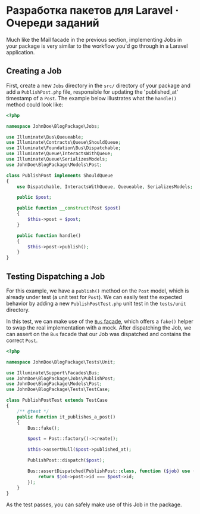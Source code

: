 <!-- ---
title: 'Jobs'
description: 'Implementing Jobs in a package is essentially very similar to the workflow within a regular Laravel application. This section also covers testing the Job using the Bus facade.'
tags: ['Jobs', 'Dispatching Jobs', 'Testing Jobs', 'Bus Facade']
image: 'https://www.laravelpackage.com/assets/pages/laravelpackage.jpeg'
date: 2019-09-17
--- -->

# Разработка пакетов для Laravel · Очереди заданий

Much like the Mail facade in the previous section, implementing Jobs in your package is very similar to the workflow you'd go through in a Laravel application.

## Creating a Job

First, create a new `Jobs` directory in the `src/` directory of your package and add a `PublishPost.php` file, responsible for updating the 'published_at' timestamp of a `Post`. The example below illustrates what the `handle()` method could look like:

```php
<?php

namespace JohnDoe\BlogPackage\Jobs;

use Illuminate\Bus\Queueable;
use Illuminate\Contracts\Queue\ShouldQueue;
use Illuminate\Foundation\Bus\Dispatchable;
use Illuminate\Queue\InteractsWithQueue;
use Illuminate\Queue\SerializesModels;
use JohnDoe\BlogPackage\Models\Post;

class PublishPost implements ShouldQueue
{
    use Dispatchable, InteractsWithQueue, Queueable, SerializesModels;

    public $post;

    public function __construct(Post $post)
    {
        $this->post = $post;
    }

    public function handle()
    {
        $this->post->publish();
    }
}
```

## Testing Dispatching a Job

For this example, we have a `publish()` method on the `Post` model, which is already under test (a unit test for `Post`). We can easily test the expected behavior by adding a new `PublishPostTest.php` unit test in the `tests/unit` directory.

In this test, we can make use of the [`Bus` facade](https://laravel.com/docs/mocking#bus-fake), which offers a `fake()` helper to swap the real implementation with a mock. After dispatching the Job, we can assert on the `Bus` facade that our Job was dispatched and contains the correct `Post`.

```php
<?php

namespace JohnDoe\BlogPackage\Tests\Unit;

use Illuminate\Support\Facades\Bus;
use JohnDoe\BlogPackage\Jobs\PublishPost;
use JohnDoe\BlogPackage\Models\Post;
use JohnDoe\BlogPackage\Tests\TestCase;

class PublishPostTest extends TestCase
{
    /** @test */
    public function it_publishes_a_post()
    {
        Bus::fake();

        $post = Post::factory()->create();

        $this->assertNull($post->published_at);

        PublishPost::dispatch($post);

        Bus::assertDispatched(PublishPost::class, function ($job) use ($post) {
            return $job->post->id === $post->id;
        });
    }
}
```

As the test passes, you can safely make use of this Job in the package.

